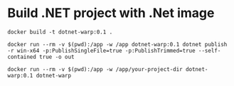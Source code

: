 # Build .NET project with .Net image 

    docker build -t dotnet-warp:0.1 .

    docker run --rm -v $(pwd):/app -w /app dotnet-warp:0.1 dotnet publish -r win-x64 -p:PublishSingleFile=true -p:PublishTrimmed=true --self-contained true -o out

    docker run --rm -v $(pwd):/app -w /app/your-project-dir dotnet-warp:0.1 dotnet-warp